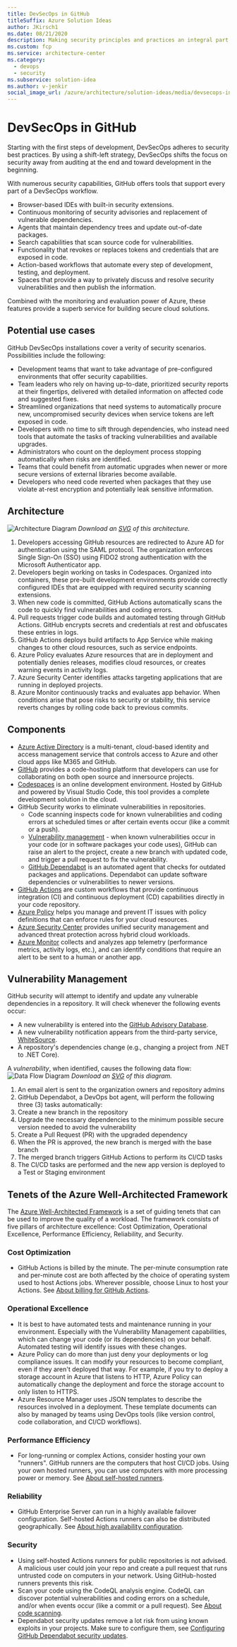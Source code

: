 ```yaml
---
title: DevSecOps in GitHub
titleSuffix: Azure Solution Ideas
author: JKirsch1
ms.date: 08/21/2020
description: Making security principles and practices an integral part of DevOps while maintaining improved efficiency and productivity.
ms.custom: fcp
ms.service: architecture-center
ms.category:
  - devops
  - security
ms.subservice: solution-idea
ms.author: v-jenkir
social_image_url: /azure/architecture/solution-ideas/media/devsecops-in-github.png
---
```


# DevSecOps in GitHub

Starting with the first steps of development, DevSecOps adheres to security best practices. By using a shift-left strategy, DevSecOps shifts the focus on security away from auditing at the end and toward development in the beginning.

With numerous security capabilities, GitHub offers tools that support every part of a DevSecOps workflow.

- Browser-based IDEs with built-in security extensions.
- Continuous monitoring of security advisories and replacement of vulnerable dependencies.
- Agents that maintain dependency trees and update out-of-date packages.
- Search capabilities that scan source code for vulnerabilities.
- Functionality that revokes or replaces tokens and credentials that are exposed in code.
- Action-based workflows that automate every step of development, testing, and deployment.
- Spaces that provide a way to privately discuss and resolve security vulnerabilities and then publish the information.

Combined with the monitoring and evaluation power of Azure, these features provide a superb service for building secure cloud solutions.

## Potential use cases

GitHub DevSecOps installations cover a verity of security scenarios. Possibilities include the following:

- Development teams that want to take advantage of pre-configured environments that offer security capabilities.
- Team leaders who rely on having up-to-date, prioritized security reports at their fingertips, delivered with detailed information on affected code and suggested fixes.
- Streamlined organizations that need systems to automatically procure new, uncompromised security devices when service tokens are left exposed in code.
- Developers with no time to sift through dependencies, who instead need tools that automate the tasks of tracking vulnerabilities and available upgrades.
- Administrators who count on the deployment process stopping automatically when risks are identified.
- Teams that could benefit from automatic upgrades when newer or more secure versions of external libraries become available.
- Developers who need code reverted when packages that they use violate at-rest encryption and potentially leak sensitive information.

## Architecture

![Architecture Diagram](../media/devsecops-in-github.png)
*Download an [SVG](../media/devsecops-in-github.svg) of this architecture.*

1. Developers accessing GitHub resources are redirected to Azure AD for authentication using the SAML protocol. The organization enforces Single Sign-On (SSO) using FIDO2 strong authentication with the Microsoft Authenticator app.
1. Developers begin working on tasks in Codespaces. Organized into containers, these pre-built development environments provide correctly configured IDEs that are equipped with required security scanning extensions.
1. When new code is committed, GitHub Actions automatically scans the code to quickly find vulnerabilities and coding errors.
1. Pull requests trigger code builds and automated testing through GitHub Actions. GitHub encrypts secrets and credentials at rest and obfuscates these entries in logs.
1. GitHub Actions deploys build artifacts to App Service while making changes to other cloud resources, such as service endpoints.  
1. Azure Policy evaluates Azure resources that are in deployment and potentially denies releases, modifies cloud resources, or creates warning events in activity logs.
1. Azure Security Center identifies attacks targeting applications that are running in deployed projects.
1. Azure Monitor continuously tracks and evaluates app behavior. When conditions arise that pose risks to security or stability, this service reverts changes by rolling code back to previous commits.

## Components

* [Azure Active Directory](/azure/active-directory/fundamentals/active-directory-whatis) is a multi-tenant, cloud-based identity and access management service that controls access to Azure and other cloud apps like M365 and GitHub.
* [GitHub](https://docs.github.com/en/github) provides a code-hosting platform that developers can use for collaborating on both open source and innersource projects.
* [Codespaces](https://docs.github.com/en/github/developing-online-with-codespaces/about-codespaces) is an online development environment. Hosted by GitHub and powered by Visual Studio Code, this tool provides a complete development solution in the cloud.
* GitHub Security works to eliminate vulnerabilities in repositories.
  * Code scanning inspects code for known vulnerabilities and coding errors at scheduled times or after certain events occur (like a commit or a push).
  * [Vulnerability management](https://docs.github.com/en/github/managing-security-vulnerabilities) - when known vulnerabilities occur in your code (or in software packages your code uses), GitHub can raise an alert to the project, create a new branch with updated code, and trigger a pull request to fix the vulnerability.
  * [GitHub Dependabot](https://docs.github.com/en/github/administering-a-repository/about-github-dependabot) is an automated agent that checks for outdated packages and applications. Dependabot can update software dependencies or vulnerabilities to newer versions.
* [GitHub Actions](https://docs.github.com/en/actions/getting-started-with-github-actions/about-github-actions) are custom workflows that provide continuous integration (CI) and continuous deployment (CD) capabilities directly in your code repository.
* [Azure Policy](/azure/governance/policy/overview) helps you manage and prevent IT issues with policy definitions that can enforce rules for your cloud resources.
* [Azure Security Center](/azure/security-center/security-center-intro) provides unified security management and advanced threat protection across hybrid cloud workloads.
* [Azure Monitor](/azure/azure-monitor/overview) collects and analyzes app telemetry (performance metrics, activity logs, etc.), and can identify conditions that require an alert to be sent to a human or another app.

## Vulnerability Management

GitHub security will attempt to identify and update any vulnerable dependencies in a repository. It will check whenever the following events occur:
* A new vulnerability is entered into the [GitHub Advisory Database](https://docs.github.com/en/github/managing-security-vulnerabilities/browsing-security-vulnerabilities-in-the-github-advisory-database).
* A new vulnerability notification appears from the third-party service, [WhiteSource](https://resources.whitesourcesoftware.com/blog-whitesource/github-security-updates).
* A repository's dependencies change (e.g., changing a project from .NET to .NET Core).

A *vulnerability*, when identified, causes the following data flow:
![Data Flow Diagram](../media/devsecops-in-github-vulnerability-management.png)
*Download an [SVG](../media/devsecops-in-github-vulnerability-management.svg) of this diagram.*

1. An email alert is sent to the organization owners and repository admins
1. GitHub Dependabot, a DevOps bot agent, will perform the following three (3) tasks automatically:
1. Create a new branch in the repository
1. Upgrade the necessary dependencies to the minimum possible secure version needed to avoid the vulnerability
1. Create a Pull Request (PR) with the upgraded dependency
1. When the PR is approved, the new branch is merged with the base branch
1. The merged branch triggers GitHub Actions to perform its CI/CD tasks
1. The CI/CD tasks are performed and the new app version is deployed to a Test or Staging environment 

## Tenets of the Azure Well-Architected Framework
The [Azure Well-Architected Framework](azure/architecture/framework/) is a set of guiding tenets that can be used to improve the quality of a workload. The framework consists of five pillars of architecture excellence: Cost Optimization, Operational Excellence, Performance Efficiency, Reliability, and Security.

### Cost Optimization
* GitHub Actions is billed by the minute. The per-minute consumption rate and per-minute cost are both affected by the choice of operating system used to host Actions jobs. Wherever possible, choose Linux to host your Actions. See [About billing for GitHub Actions](https://docs.github.com/en/github/setting-up-and-managing-billing-and-payments-on-github/about-billing-for-github-actions).

### Operational Excellence
* It is best to have automated tests and maintenance running in your environment. Especially with the Vulnerability Management capabilities, which can change your code (or its dependencies) on your behalf. Automated testing will identify issues with these changes.
* Azure Policy can do more than just deny your deployments or log compliance issues. It can modify your resources to become compliant, even if they aren't deployed that way. For example, if you try to deploy a storage account in Azure that listens to HTTP, Azure Policy can automatically change the deployment and force the storage account to only listen to HTTPS.
* Azure Resource Manager uses JSON templates to describe the resources involved in a deployment. These template documents can also by managed by teams using DevOps tools (like version control, code collaboration, and CI/CD workflows).

### Performance Efficiency
* For long-running or complex Actions, consider hosting your own "runners". GitHub runners are the computers that host CI/CD jobs. Using your own hosted runners, you can use computers with more processing power or memory. See [About self-hosted runners](https://docs.github.com/en/actions/hosting-your-own-runners/about-self-hosted-runners).

### Reliability
* GitHub Enterprise Server can run in a highly available failover configuration. Self-hosted Actions runners can also be distributed geographically. See [About high availability configuration](https://docs.github.com/en/enterprise/2.21/admin/enterprise-management/about-high-availability-configuration).

### Security
* Using self-hosted Actions runners for public repositories is not advised. A malicious user could join your repo and create a pull request that runs untrusted code on computers in your network. Using GitHub-hosted runners prevents this risk.
* Scan your code using the CodeQL analysis engine. CodeQL can discover potential vulnerabilities and coding errors on a schedule, and/or when events occur (like a commit or a pull request). See [About code scanning](https://docs.github.com/en/github/finding-security-vulnerabilities-and-errors-in-your-code/about-code-scanning).
* Dependabot security updates remove a lot risk from using known exploits in your projects. Make sure to configure them, see [Configuring GitHub Dependabot security updates](https://docs.github.com/en/github/managing-security-vulnerabilities/configuring-github-dependabot-security-updates).



